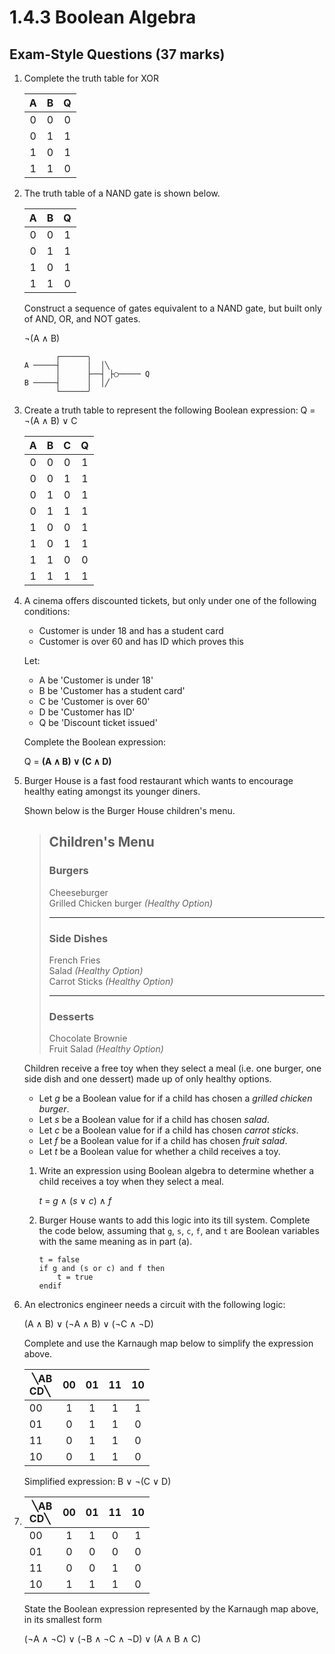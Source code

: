 # 1.4.3 Boolean Algebra

## Exam-Style Questions (37 marks)

1. Complete the truth table for XOR

   |   A   |   B   |   Q   |
   | :---: | :---: | :---: |
   |   0   |   0   |   0   |
   |   0   |   1   |   1   |
   |   1   |   0   |   1   |
   |   1   |   1   |   0   |
2. The truth table of a NAND gate is shown below.

   |   A   |   B   |   Q   |
   | :---: | :---: | :---: |
   |   0   |   0   |   1   |
   |   0   |   1   |   1   |
   |   1   |   0   |   1   |
   |   1   |   1   |   0   |

   Construct a sequence of gates equivalent to a NAND gate, but built only of AND, OR, and NOT gates.

   ¬(A ∧ B)

   ```
          ┌──────╮
   A ─────┤      │  │╲
          │      ├──┤ ├◯───── Q
   B ─────┤      │  │╱
          └──────╯
   ```

3. Create a truth table to represent the following Boolean expression: Q = ¬(A ∧ B) ∨ C

   |   A   |   B   |   C   |   Q   |
   | :---: | :---: | :---: | :---: |
   |   0   |   0   |   0   |   1   |
   |   0   |   0   |   1   |   1   |
   |   0   |   1   |   0   |   1   |
   |   0   |   1   |   1   |   1   |
   |   1   |   0   |   0   |   1   |
   |   1   |   0   |   1   |   1   |
   |   1   |   1   |   0   |   0   |
   |   1   |   1   |   1   |   1   |

4. A cinema offers discounted tickets, but only under one of the following conditions:
   - Customer is under 18 and has a student card
   - Customer is over 60 and has ID which proves this

   Let:
   - A be 'Customer is under 18'
   - B be 'Customer has a student card'
   - C be 'Customer is over 60'
   - D be 'Customer has ID'
   - Q be 'Discount ticket issued'

   Complete the Boolean expression:

   Q = **(A ∧ B) ∨ (C ∧ D)**
5. Burger House is a fast food restaurant which wants to encourage healthy eating amongst its younger diners.

   Shown below is the Burger House children's menu.

   > ## Children's Menu
   >
   > ### Burgers
   >
   > Cheeseburger  
   > Grilled Chicken burger *(Healthy Option)*
   >
   > ***
   >
   > ### Side Dishes
   >
   > French Fries  
   > Salad *(Healthy Option)*  
   > Carrot Sticks *(Healthy Option)*
   >
   > ***
   >
   > ### Desserts
   >
   > Chocolate Brownie  
   > Fruit Salad *(Healthy Option)*

   Children receive a free toy when they select a meal (i.e. one burger, one side dish and one dessert) made up of only healthy options.

   - Let *g* be a Boolean value for if a child has chosen a *grilled chicken burger*.
   - Let *s* be a Boolean value for if a child has chosen *salad*.
   - Let *c* be a Boolean value for if a child has chosen *carrot sticks*.
   - Let *f* be a Boolean value for if a child has chosen *fruit salad*.
   - Let *t* be a Boolean value for whether a child receives a toy.

   1. Write an expression using Boolean algebra to determine whether a child receives a toy when they select a meal.

      *t* = *g* ∧ (*s* ∨ *c*) ∧ *f*
   2. Burger House wants to add this logic into its till system. Complete the code below, assuming that `g`, `s`, `c`, `f`, and `t` are Boolean variables with the same meaning as in part (a).

      ```
      t = false
      if g and (s or c) and f then
          t = true
      endif
      ```

6. An electronics engineer needs a circuit with the following logic:

   (A ∧ B) ∨ (¬A ∧ B) ∨ (¬C ∧ ¬D)

   Complete and use the Karnaugh map below to simplify the expression above.

   | &#x200b; ╲AB<br>CD╲ &#x200b; |  00   |  01   |  11   |  10   |
   | :--------------------------- | :---: | :---: | :---: | :---: |
   | 00                           |   1   |   1   |   1   |   1   |
   | 01                           |   0   |   1   |   1   |   0   |
   | 11                           |   0   |   1   |   1   |   0   |
   | 10                           |   0   |   1   |   1   |   0   |

   Simplified expression: B ∨ ¬(C ∨ D)
7.
   | &#x200b; ╲AB<br>CD╲ &#x200b; |  00   |  01   |  11   |  10   |
   | :--------------------------- | :---: | :---: | :---: | :---: |
   | 00                           |   1   |   1   |   0   |   1   |
   | 01                           |   0   |   0   |   0   |   0   |
   | 11                           |   0   |   0   |   1   |   0   |
   | 10                           |   1   |   1   |   1   |   0   |

   State the Boolean expression represented by the Karnaugh map above, in its smallest form

   (¬A ∧ ¬C) ∨ (¬B ∧ ¬C ∧ ¬D) ∨ (A ∧ B ∧ C)
